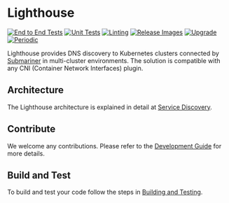 # Lighthouse

<!-- markdownlint-disable line-length -->
[![End to End Tests](https://github.com/submariner-io/lighthouse/workflows/End%20to%20End%20Tests/badge.svg)](https://github.com/submariner-io/lighthouse/actions?query=workflow%3A%22End+to+End+Tests%22)
[![Unit Tests](https://github.com/submariner-io/lighthouse/workflows/Unit%20Tests/badge.svg)](https://github.com/submariner-io/lighthouse/actions?query=workflow%3A%22Unit+Tests%22)
[![Linting](https://github.com/submariner-io/lighthouse/workflows/Linting/badge.svg)](https://github.com/submariner-io/lighthouse/actions?query=workflow%3ALinting)
[![Release Images](https://github.com/submariner-io/lighthouse/workflows/Release%20Images/badge.svg)](https://github.com/submariner-io/lighthouse/actions?query=workflow%3A%22Release+Images%22)
[![Upgrade](https://github.com/submariner-io/lighthouse/workflows/Upgrade/badge.svg)](https://github.com/submariner-io/lighthouse/actions?query=workflow%3AUpgrade)
[![Periodic](https://github.com/submariner-io/lighthouse/workflows/Periodic/badge.svg)](https://github.com/submariner-io/lighthouse/actions?query=workflow%3APeriodic)
<!-- markdownlint-enable line-length -->

Lighthouse provides DNS discovery to Kubernetes clusters connected by [Submariner](https://github.com/submariner-io/submariner) in
multi-cluster environments. The solution is compatible with any CNI (Container Network Interfaces) plugin.

## Architecture

The Lighthouse architecture is explained in detail at
[Service Discovery](https://submariner.io/getting-started/architecture/service-discovery/).

## Contribute

We welcome any contributions. Please refer to the [Development Guide](https://submariner.io/development/) for more details.

## Build and Test

To build and test your code follow the steps in [Building and Testing](https://submariner.io/development/building-testing/).
